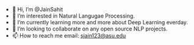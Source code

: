 - 👋 Hi, I’m @JainSahit
- 👀 I’m interested in Natural Langugae Processing.
- 🌱 I’m currently learning more and more about Deep Learning everday.
- 💞️ I’m looking to collaborate on any open source NLP projects.
- 📫 How to reach me email: sjain123@asu.edu

<!---
JainSahit/JainSahit is a ✨ special ✨ repository because its `README.md` (this file) appears on your GitHub profile.
You can click the Preview link to take a look at your changes.
--->
